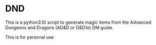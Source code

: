 # DND

This is a python3.10 script to generate magic items from the Advanced Dungeons and Dragons (AD&D or D&D1e) DM guide.

This is for personal use


